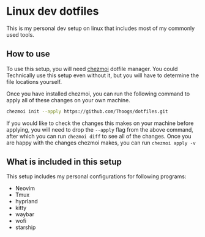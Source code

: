 # Linux dev dotfiles

This is my personal dev setup on linux that includes most of my commonly used tools.

## How to use

To use this setup, you will need [chezmoi](https://www.chezmoi.io/) dotfile manager. You could
Technically use this setup even without it, but you will have to determine the file locations
yourself.

Once you have installed chezmoi, you can run the following command to apply all of these changes on your own machine.
```sh
chezmoi init --apply https://github.com/Thoogs/dotfiles.git
```

If you would like to check the changes this makes on your machine before applying, you will need to drop the `--apply` flag 
from the above command, after which you can run `chezmoi diff` to see all of the changes. Once you are happy with the changes 
chezmoi makes, you can run `chezmoi apply -v`

## What is included in this setup
This setup includes my personal configurations for following programs:

* Neovim
* Tmux
* hyprland
* kitty
* waybar
* wofi
* starship

